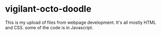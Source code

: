 # vigilant-octo-doodle
This is my upload of files from webpage development. It's all mostly HTML and CSS. some of the code is in Javascript.
